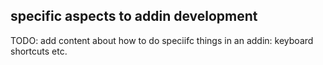 ## specific aspects to addin development

TODO: add content about how to do speciifc things in an addin: keyboard shortcuts etc.
